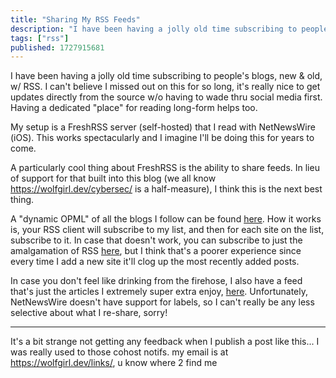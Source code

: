 ```yaml
---
title: "Sharing My RSS Feeds"
description: "I have been having a jolly old time subscribing to people\u0027s blogs, new \u0026 old, w/ RSS. I can\u0027t believe I missed out on this for so long, i..."
tags: ["rss"]
published: 1727915681
---
```


I have been having a jolly old time subscribing to people's blogs, new & old, w/ RSS. I can't believe I missed out on this for so long, it's really nice to get updates directly from the source w/o having to wade thru social media first. Having a dedicated "place" for reading long-form helps too.

My setup is a FreshRSS server (self-hosted) that I read with NetNewsWire (iOS). This works spectacularly and I imagine I'll be doing this for years to come.

A particularly cool thing about FreshRSS is the ability to share feeds. In lieu of support for that built into this blog (we all know <https://wolfgirl.dev/cybersec/> is a half-measure), I think this is the next best thing.

A "dynamic OPML" of all the blogs I follow can be found [here](https://freshrss.wolfgirl.dev/api/query.php?user=polywolf&t=1QZGHzuQLRcRdthNi7H22B&f=opml). How it works is, your RSS client will subscribe to my list, and then for each site on the list, subscribe to it. In case that doesn't work, you can subscribe to just the amalgamation of RSS [here](https://freshrss.wolfgirl.dev/api/query.php?user=polywolf&t=1QZGHzuQLRcRdthNi7H22B&f=rss), but I think that's a poorer experience since every time I add a new site it'll clog up the most recently added posts.

In case you don't feel like drinking from the firehose, I also have a feed that's just the articles I extremely super extra enjoy, [here](https://freshrss.wolfgirl.dev/api/query.php?user=polywolf&t=264eQGcy4W52VYwdw9DfsD&f=rss). Unfortunately, NetNewsWire doesn't have support for labels, so I can't really be any less selective about what I re-share, sorry!

---

It's a bit strange not getting any feedback when I publish a post like this... I was really used to those cohost notifs. my email is at <https://wolfgirl.dev/links/>, u know where 2 find me
